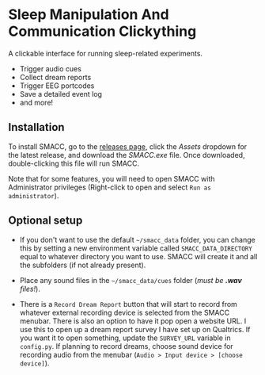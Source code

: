 # Sleep Manipulation And Communication Clickything

A clickable interface for running sleep-related experiments.

* Trigger audio cues
* Collect dream reports
* Trigger EEG portcodes
* Save a detailed event log
* and more!

## Installation

To install SMACC, go to the [releases page](https://github.com/remrama/smacc/releases), click the _Assets_ dropdown for the latest release, and download the _SMACC.exe_ file. Once downloaded, double-clicking this file will run SMACC.

Note that for some features, you will need to open SMACC with Administrator privileges (Right-click to open and select `Run as administrator`).

## Optional setup

* If you don't want to use the default `~/smacc_data` folder, you can change this by setting a new environment variable called `SMACC_DATA_DIRECTORY` equal to whatever directory you want to use. SMACC will create it and all the subfolders (if not already present).

* Place any sound files in the `~/smacc_data/cues` folder (_must be **.wav** files!_).

* There is a `Record Dream Report` button that will start to record from whatever external recording device is selected from the SMACC menubar. There is also an option to have it pop open a website URL. I use this to open up a dream report survey I have set up on Qualtrics. If you want it to open something, update the `SURVEY_URL` variable in `config.py`. If planning to record dreams, choose sound device for recording audio from the menubar (`Audio > Input device > [choose device]`).
